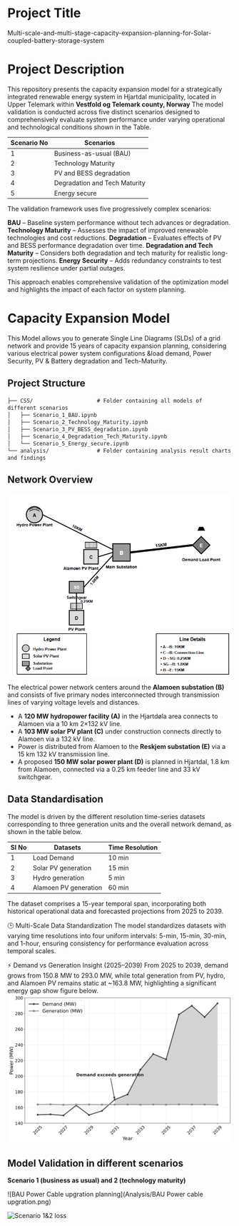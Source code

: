 # Project Title

 Multi-scale-and-multi-stage-capacity-expansion-planning-for-Solar-coupled-battery-storage-system

# Project Description

This repository presents the capacity expansion model for a strategically integrated renewable energy system in Hjartdal municipality, located in Upper Telemark within **Vestfold og Telemark county, Norway**
The model validation is conducted across five distinct scenarios designed to comprehensively evaluate system performance under varying operational and technological conditions shown in the Table.

| **Scenario No** | **Scenarios**                      |
|-----------------|------------------------------------|
| 1               | Business-as-usual (BAU)            |
| 2               | Technology Maturity                |
| 3               | PV and BESS degradation            |
| 4               | Degradation and Tech Maturity      |
| 5               | Energy secure                      |

The validation framework uses five progressively complex scenarios:

**BAU** – Baseline system performance without tech advances or degradation.
**Technology Maturity** – Assesses the impact of improved renewable technologies and cost reductions.
**Degradation** – Evaluates effects of PV and BESS performance degradation over time.
**Degradation and Tech Maturity** – Considers both degradation and tech maturity for realistic long-term projections.
**Energy Security** – Adds redundancy constraints to test system resilience under partial outages.

This approach enables comprehensive validation of the optimization model and highlights the impact of each factor on system planning.

# Capacity Expansion Model

This Model allows you to generate Single Line Diagrams (SLDs) of a grid network and provide 15 years of capacity expansion planning, considering various electrical power system configurations &load demand, Power Security, PV & Battery degradation and Tech-Maturity.

## Project Structure

```
├── CSS/                    # Folder containing all models of different scenarios
│   ├── Scenario_1_BAU.ipynb
│   ├── Scenario_2_Technology_Maturity.ipynb
│   ├── Scenario_3_PV_BESS_degradation.ipynb
│   ├── Scenario_4_Degradation_Tech_Maturity.ipynb
│   └── Scenario_5_Energy_secure.ipynb
└── analysis/               # Folder containing analysis result charts and findings
```
## Network Overview

![Powerline diagram of the network topology](Analysis/power_line_diagram.png)

The electrical power network centers around the **Alamoen substation (B)** and consists of five primary nodes interconnected through transmission lines of varying voltage levels and distances.

- A **120 MW hydropower facility (A)** in the Hjartdøla area connects to Alamoen via a 10 km 2×132 kV line.
- A **103 MW solar PV plant (C)** under construction connects directly to Alamoen via a 132 kV line.
- Power is distributed from Alamoen to the **Reskjem substation (E)** via a 15 km 132 kV transmission line.
- A proposed **150 MW solar power plant (D)** is planned in Hjartdal, 1.8 km from Alamoen, connected via a 0.25 km feeder line and 33 kV switchgear.

## Data Standardisation
The model is driven by the different resolution time-series datasets corresponding to three generation units and the overall network demand, as shown in the table below.

| **Sl No** | **Datasets**            | **Time Resolution** |
|-----------|--------------------------|----------------------|
| 1         | Load Demand              | 10 min               |
| 2         | Solar PV generation      | 15 min               |
| 3         | Hydro generation         | 5 min                |
| 4         | Alamoen PV generation    | 60 min               |
The dataset comprises a 15-year temporal span, incorporating both historical operational data and forecasted projections from 2025 to 2039.

🕒 Multi-Scale Data Standardization
The model standardizes datasets with varying time resolutions into four uniform intervals: 5-min, 15-min, 30-min, and 1-hour, ensuring consistency for performance evaluation across temporal scales.

⚡ Demand vs Generation Insight (2025–2039)
From 2025 to 2039, demand grows from 150.8 MW to 293.0 MW, while total generation from PV, hydro, and Alamoen PV remains static at ~163.8 MW, highlighting a significant energy gap show figure below.
![Energy Vs Demand](Analysis/electricity_demand_vs_generation_grayscale.png)

## Model Validation in different scenarios

**Scenario 1 (business as usual) and 2 (technology maturity)**

![BAU Power Cable upgration planning](Analysis/BAU Power cable upgration.png)


![Scenario 1&2 loss](Analysis/Scenario_1_2_loss.png)

